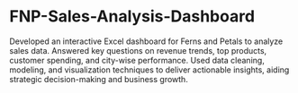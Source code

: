 # FNP-Sales-Analysis-Dashboard
Developed an interactive Excel dashboard for Ferns and Petals to analyze sales data. Answered key questions on revenue trends, top products, customer spending, and city-wise performance. Used data cleaning, modeling, and visualization techniques to deliver actionable insights, aiding strategic decision-making and business growth.
